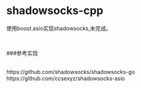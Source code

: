 # shadowsocks-cpp


使用boost.asio实现shadowsocks,未完成。

<br>

###参考实现

<br>
https://github.com/shadowsocks/shadowsocks-go

<br>
https://github.com/ccsexyz/shadowsocks-asio

